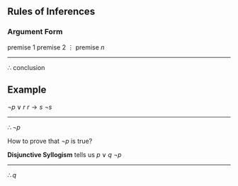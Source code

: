 ## Rules of Inferences

### Argument Form

premise 1
premise 2
$\vdots$
premise $n$

****

$\therefore$ conclusion

## Example

$\neg p\vee r$
$r \to s$
$\neg s$

****

$\therefore\neg p$

How to prove that $\neg p$ is true?

**Disjunctive Syllogism** tells us
$p\vee q$
$\neg p$

***

$\therefore q$

